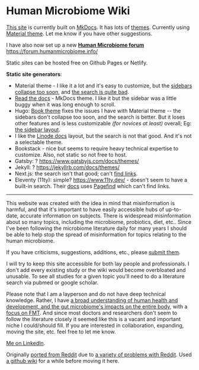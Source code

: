 # Human Microbiome Wiki

[This site](http://humanmicrobiome.info/) is currently built on [MkDocs](https://www.mkdocs.org/). It has lots of [themes](https://github.com/mkdocs/mkdocs/wiki/MkDocs-Themes). Currently using [Material theme](https://github.com/squidfunk/mkdocs-material). Let me know if you have other suggestions. 

I have also now set up a new **[Human Microbiome forum](https://forum.humanmicrobiome.info/)** https://forum.humanmicrobiome.info/

Static sites can be hosted free on Github Pages or Netlify. 

**Static site generators**:

* Material theme - I like it a lot and it's easy to customize, but the [sidebars collapse too soon](https://github.com/squidfunk/mkdocs-material/discussions/3210#discussioncomment-2342214), and [the search is quite bad](https://github.com/squidfunk/mkdocs-material/discussions/4384#discussioncomment-4877684). 
* [Read the docs](https://www.mkdocs.org/user-guide/choosing-your-theme/#readthedocs) - MkDocs theme. I like it but the sidebar was a little buggy when it was long enough to scroll. 
* Hugo: [Book theme](https://themes.gohugo.io/themes/hugo-book/) fixes the issues I have with Material theme -- the sidebars don't collapse too soon, and the search is better. But it loses other features and is less customizable _(for novices at least)_ overall; Eg: [the sidebar layout](https://github.com/alex-shpak/hugo-book/issues/446).
* I like the [Linode docs](https://gohugo.io/showcase/linode/) layout, but the search is not that good. And it's not a selectable theme. 
* Bookstack - nice but seems to require heavy technical expertise to customize. Also, not static so not free to host. 
* Gatsby: ? https://www.gatsbyjs.com/docs/themes/
* Jekyll: ? https://jekyllrb.com/docs/themes/
* Next.js: the search isn't that good; can't [find links](https://nextjs.org/docs/advanced-features/measuring-performance#sending-results-to-analytics).
* Eleventy (11ty): simple? https://www.11ty.dev/ - doesn't seem to have a built-in search. Their [docs](https://www.11ty.dev/docs/quicktips/edit-on-github-links/) uses [Pagefind](https://pagefind.app/) which can't find links. 



---

This website was created with the idea in mind that misinformation is harmful, and that it's important to have easily accessible hubs of up-to-date, accurate information on subjects. There is widespread misinformation about so many topics, including the microbiome, probiotics, diet, etc.. Since I've been following the microbiome literature daily for many years I should be able to help stop the spread of misinformation for topics relating to the human microbiome. 

If you have criticisms, suggestions, additions, etc., please [submit them](https://github.com/MaximilianKohler/HumanMicrobiome/issues). 

I will try to keep this site accessible for both lay people and professionals. I don't add every existing study or the wiki would become overbloated and unusable. To see all studies for a given topic you'll need to do a literature search via pubmed or google scholar. 

Please note that I am a layperson and do not have deep technical knowledge. Rather, I have [a broad understanding of human health and development, and the gut microbiome's impacts on the entire body](https://medium.com/@MaximilianKohler/a-critical-look-at-the-current-and-longstanding-ethos-of-childbearing-the-repercussions-its-been-6e37f7f7b13f), with a [focus on FMT](https://maximiliankohler.blogspot.com/p/blog-page.html). And since most doctors and researchers don't seem to follow the literature closely it seemed like this is a vacant and important niche I could/should fill. If you are interested in collaboration, expanding, moving the site, etc. feel free to let me know. 

[Me on LinkedIn](https://www.linkedin.com/in/michael-harrop-25487b132/).



Originally [ported from Reddit](https://web.archive.org/web/20181101093145/https://old.reddit.com/r/HumanMicrobiome/wiki/index) due to [a variety of problems with Reddit](https://archive.fo/jzTPu). Used [a github wiki](https://github.com/MaximilianKohler/HumanMicrobiome/wiki/intro) for a while before moving it here. 


&#x200B;
